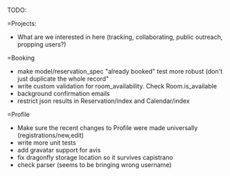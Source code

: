 TODO: 

=Projects:
* What are we interested in here (tracking, collaborating, public outreach, propping users?)

=Booking
* make model/reservation_spec "already booked" test more robust (don't just duplicate the whole record"
* write custom validation for room_availability. Check Room.is_available
* background confirmation emails
* restrict json results in Reservation/index and Calendar/index

=Profile
* Make sure the recent changes to Profile were made universally (registrations/new,edit)
* write more unit tests
* add gravatar support for avis
* fix dragonfly storage location so it survives capistrano 
* check parser (seems to be bringing wrong username)